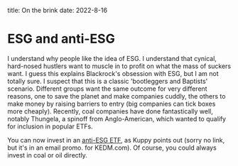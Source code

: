 title: On the brink
date: 2022-8-16

# ESG and anti-ESG
I understand why people like the idea of ESG. 
I understand that cynical, hard-nosed hustlers want to muscle in to profit on what the mass of suckers want.
I guess this explains Blackrock's obsession with ESG, but I am not totally sure.
I suspect that this is a classic 'bootleggers and Baptists' scenario. Different groups want the same outcome for very different reasons, 
one to save the planet and make companies cuddly, the others to make money by raising barriers to entry (big companies can tick boxes more cheaply).
Recently, coal companies have done fantastically well, notably Thungela, a spinoff from Anglo-American, which wanted to qualify for inclusion in 
popular ETFs. 

You can now invest in an [anti-ESG ETF](https://www.wealthmanagement.com/equities/6040-strategy-will-beat-inflation-eventually-survey-shows?mc_cid=d7698c973f&mc_eid=2acb0e81b4), as Kuppy points out (sorry no link, but it's in an email promo. for KEDM.com).
Of course, you could always invest in coal or oil directly.



